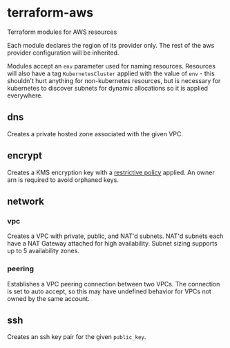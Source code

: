 # terraform-aws

Terraform modules for AWS resources

Each module declares the region of its provider only. The rest of the aws provider configuration will be inherited.

Modules accept an `env` parameter used for naming resources. Resources will also have a tag `KubernetesCluster` applied with the value of `env` - this shouldn't hurt anything for non-kubernetes resources, but is necessary for kubernetes to discover subnets for dynamic allocations so it is applied everywhere.

## dns

Creates a private hosted zone associated with the given VPC.

## encrypt

Creates a KMS encryption key with a [restrictive policy](encrypt/kms/policy.json) applied. An owner arn is required to avoid orphaned keys.

## network

### vpc

Creates a VPC with private, public, and NAT'd subnets. NAT'd subnets each have a NAT Gateway attached for high availability. Subnet sizing supports up to 5 availability zones.

### peering

Establishes a VPC peering connection between two VPCs. The connection is set to auto accept, so this may have undefined behavior for VPCs not owned by the same account.

## ssh

Creates an ssh key pair for the given `public_key`.
